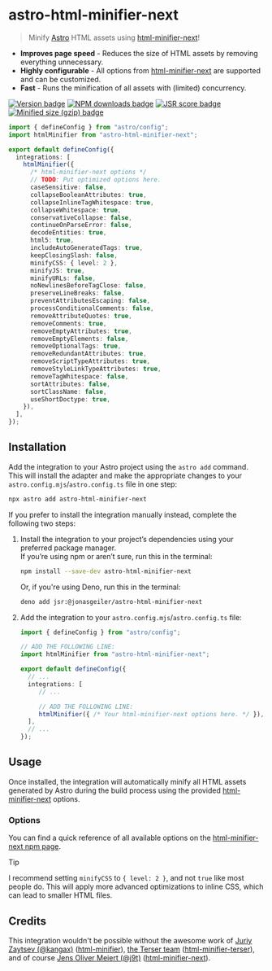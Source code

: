 # astro-html-minifier-next

> Minify [Astro][astro] HTML assets using [html-minifier-next][html-minifier-next]!

- **Improves page speed** - Reduces the size of HTML assets by removing everything unnecessary.
- **Highly configurable** - All options from [html-minifier-next][html-minifier-next] are supported and can be customized.
- **Fast** - Runs the minification of all assets with (limited) concurrency.

[![Version badge](https://img.shields.io/npm/v/astro-html-minifier-next?style=for-the-badge&label=Version&labelColor=2a2d35&color=f2ebf4)][latest-release]
[![NPM downloads badge](https://img.shields.io/npm/d18m/astro-html-minifier-next?style=for-the-badge&label=NPM%20Downloads&labelColor=2a2d35&color=e13fa0&cacheSeconds=86400)][package-on-npm]
[![JSR score badge](https://jsr.io/badges/@jonasgeiler/astro-html-minifier-next/score?style=for-the-badge&label=Score&logoColor=fff&labelColor=2a2d35&color=f2ebf4&cacheSeconds=86400)][package-on-jsr]
[![Minified size (gzip) badge](https://img.shields.io/bundlejs/size/astro-html-minifier-next?style=for-the-badge&labelColor=2a2d35&color=e13fa0&cacheSeconds=86400)][package-on-bundlejs]

```typescript
import { defineConfig } from "astro/config";
import htmlMinifier from "astro-html-minifier-next";

export default defineConfig({
  integrations: [
    htmlMinifier({
      /* html-minifier-next options */
      // TODO: Put optimized options here.
      caseSensitive: false,
      collapseBooleanAttributes: true,
      collapseInlineTagWhitespace: true,
      collapseWhitespace: true,
      conservativeCollapse: false,
      continueOnParseError: false,
      decodeEntities: true,
      html5: true,
      includeAutoGeneratedTags: true,
      keepClosingSlash: false,
      minifyCSS: { level: 2 },
      minifyJS: true,
      minifyURLs: false,
      noNewlinesBeforeTagClose: false,
      preserveLineBreaks: false,
      preventAttributesEscaping: false,
      processConditionalComments: false,
      removeAttributeQuotes: true,
      removeComments: true,
      removeEmptyAttributes: true,
      removeEmptyElements: false,
      removeOptionalTags: true,
      removeRedundantAttributes: true,
      removeScriptTypeAttributes: true,
      removeStyleLinkTypeAttributes: true,
      removeTagWhitespace: false,
      sortAttributes: false,
      sortClassName: false,
      useShortDoctype: true,
    }),
  ],
});
```

## Installation

Add the integration to your Astro project using the `astro add` command.  
This will install the adapter and make the appropriate changes to your
`astro.config.mjs`/`astro.config.ts` file in one step:
```bash
npx astro add astro-html-minifier-next
```
If you prefer to install the integration manually instead, complete the
following two steps:
1. Install the integration to your project’s dependencies using your preferred
   package manager.  
   If you’re using npm or aren’t sure, run this in the terminal:
   ```bash
   npm install --save-dev astro-html-minifier-next
   ```
   Or, if you're using Deno, run this in the terminal:
   ```bash
   deno add jsr:@jonasgeiler/astro-html-minifier-next
   ```
2. Add the integration to your `astro.config.mjs`/`astro.config.ts` file:
   ```typescript
   import { defineConfig } from "astro/config";
   
   // ADD THE FOLLOWING LINE:
   import htmlMinifier from "astro-html-minifier-next";

   export default defineConfig({
     // ...
     integrations: [
        // ...
   
        // ADD THE FOLLOWING LINE:
        htmlMinifier({ /* Your html-minifier-next options here. */ }),
     ],
     // ...
   });
   ```

## Usage

Once installed, the integration will automatically minify all HTML assets
generated by Astro during the build process using the provided
[html-minifier-next][html-minifier-next] options.

### Options

You can find a quick reference of all available options on the
[html-minifier-next npm page][html-minifier-next-options].

> [!TIP]
> I recommend setting `minifyCSS` to `{ level: 2 }`, and not `true` like
> most people do. This will apply more advanced optimizations to inline CSS,
> which can lead to smaller HTML files.

## Credits

This integration wouldn't be possible without the awesome work of
[Juriy Zaytsev (@kangax)][@kangax] ([html-minifier][html-minifier]),
[the Terser team][@terser] ([html-minifier-terser][html-minifier-terser]), and
of course [Jens Oliver Meiert (@j9t)][@j9t] ([html-minifier-next][html-minifier-next]).

[astro]: https://astro.build/
[html-minifier-next]: https://www.npmjs.com/package/html-minifier-next
[html-minifier-next-options]: https://www.npmjs.com/package/html-minifier-next#user-content-options-quick-reference
[latest-release]: https://github.com/jonasgeiler/astro-html-minifier-next/releases/latest
[package-on-bundlejs]: https://bundlejs.com/?q=astro-html-minifier-next
[package-on-jsr]: https://jsr.io/@jonasgeiler/astro-html-minifier-next
[package-on-npm]: https://www.npmjs.com/package/astro-html-minifier-next
[@kangax]: https://github.com/kangax
[html-minifier]: https://github.com/kangax/html-minifier
[@terser]: https://github.com/terser
[html-minifier-terser]: https://github.com/terser/html-minifier-terser
[@j9t]: https://github.com/j9t
